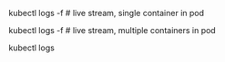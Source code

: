 kubectl logs -f <PODNAME> # live stream, single container in pod

kubectl logs -f <PODNAME> <CONTAINERNAME> # live stream, multiple containers in pod

kubectl logs <podname>
